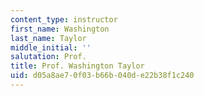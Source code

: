 ```yaml
---
content_type: instructor
first_name: Washington
last_name: Taylor
middle_initial: ''
salutation: Prof.
title: Prof. Washington Taylor
uid: d05a8ae7-0f03-b66b-040d-e22b38f1c240
---
```

